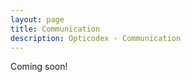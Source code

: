 ```yaml
---
layout: page
title: Communication
description: Opticodex - Communication
---
```


<div class="alert alert-info" role="alert">
  Coming soon!
</div>